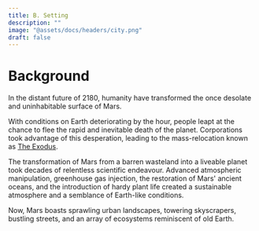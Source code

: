 ```yaml
---
title: B. Setting
description: ""
image: "@assets/docs/headers/city.png"
draft: false
---
```


# Background

In the distant future of 2180, humanity have transformed the once desolate and uninhabitable surface of Mars. 

With conditions on Earth deteriorating by the hour, people leapt at the chance to flee the rapid and inevitable death of the planet. Corporations took advantage of this desperation, leading to the mass-relocation known as [The Exodus](/rustpnk/docs/dothertopics/history).

The transformation of Mars from a barren wasteland into a liveable planet took decades of relentless scientific endeavour. 
Advanced atmospheric manipulation, greenhouse gas injection, the restoration of Mars' ancient oceans, and the introduction of hardy plant life created a sustainable atmosphere and a semblance of Earth-like conditions. 

Now, Mars boasts sprawling urban landscapes, towering skyscrapers, bustling streets, and an array of ecosystems reminiscent of old Earth.